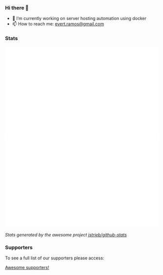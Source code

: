 ### Hi there 👋

- 🔭 I’m currently working on server hosting automation using docker
- 📫 How to reach me: evert.ramos@gmail.com

### Stats 
![](https://github.com/evertramos/stats/blob/master/generated/overview.svg)
![](https://github.com/evertramos/stats/blob/master/generated/languages.svg)

_Stats generated by the awesome project [jstrieb/github-stats](https://github.com/jstrieb/github-stats)_

### Supporters

To see a full list of our supporters please access:

[Awesome supporters!](https://github.com/evertramos/evertramos/blob/main/pages/supporters.md)

<!--
**evertramos/evertramos** is a ✨ _special_ ✨ repository because its `README.md` (this file) appears on your GitHub profile.

Here are some ideas to get you started:

- 🔭 I’m currently working on ...
- 🌱 I’m currently learning ...
- 👯 I’m looking to collaborate on ...
- 🤔 I’m looking for help with ...
- 💬 Ask me about ...
- 📫 How to reach me: ...
- 😄 Pronouns: ...
- ⚡ Fun fact: ...
-->
